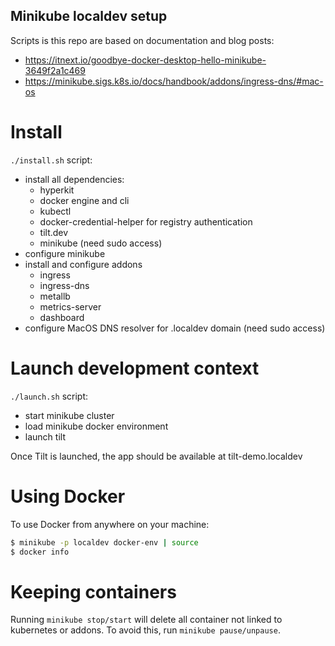 Minikube localdev setup
---

Scripts is this repo are based on documentation and blog posts:
- https://itnext.io/goodbye-docker-desktop-hello-minikube-3649f2a1c469
- https://minikube.sigs.k8s.io/docs/handbook/addons/ingress-dns/#mac-os

# Install
`./install.sh` script:
- install all dependencies:
  - hyperkit
  - docker engine and cli
  - kubectl
  - docker-credential-helper for registry authentication
  - tilt.dev
  - minikube (need sudo access)
- configure minikube
- install and configure addons
  - ingress
  - ingress-dns
  - metallb
  - metrics-server
  - dashboard
- configure MacOS DNS resolver for .localdev domain (need sudo access)

# Launch development context
`./launch.sh` script:
- start minikube cluster
- load minikube docker environment
- launch tilt

Once Tilt is launched, the app should be available at tilt-demo.localdev

# Using Docker
To use Docker from anywhere on your machine:
```bash
$ minikube -p localdev docker-env | source
$ docker info
```
# Keeping containers

Running `minikube stop/start` will delete all container not linked to kubernetes or addons. To avoid this, run `minikube pause/unpause`.